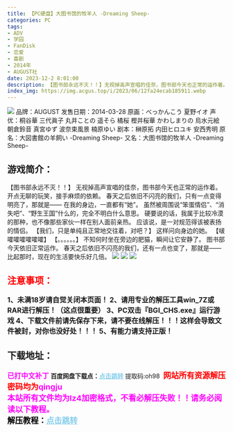 ```yaml
---
title: 【PC硬盘】大图书馆的牧羊人 -Dreaming Sheep-
categories: PC
tags:
- ADV
- 学园
- FanDisk
- 恋爱
- 喜剧
- 2014年
- AUGUST社
date: 2023-12-2 8:01:00
description: 【图书部永远不灭！！】无视掉高声宣唱的佳奈，图书部今天也正常的运作着。开点无聊的玩笑，接手麻烦的依赖。春天之后依旧不闪亮的我们，只有一点变得明亮了，那就是——在我的身边，一直都有“她”。虽然被周围说“笨蛋情侣”、“消失吧”、“野生王国”什么的，完全不明白什么意思。硬要说的话，我属于比较冷漠的那种，也不像那些家伙一样在别人面前亲热。应该说，是一对规范得该被表扬的情侣。
index_img: https://img.acgus.top/i/2023/06/12fa24ecab185911.webp
---
```

![](https://img.acgus.top/i/2023/06/12fa24ecab185911.webp)
品牌：AUGUST
发售日期：2014-03-28
原画：べっかんこう 夏野イオ
声优：桐谷華 三代眞子 丸井ことの 遥そら 橘桜 樫井桜華 かわしまりの 烏水元絵 朝倉鈴音 真宮ゆず 波奈束風景 楠原ゆい
剧本：榊原拓 内田ヒロユキ 安西秀明
原名：大図書館の羊飼い -Dreaming Sheep-
又名：大图书馆的牧羊人 -Dreaming Sheep-

## 游戏简介：
【图书部永远不灭！！】
无视掉高声宣唱的佳奈，图书部今天也正常的运作着。
开点无聊的玩笑，接手麻烦的依赖。
春天之后依旧不闪亮的我们，只有一点变得明亮了，那就是——
在我的身边，一直都有“她”。
虽然被周围说“笨蛋情侣”、“消失吧”、“野生王国”什么的，完全不明白什么意思。
硬要说的话，我属于比较冷漠的那种，也不像那些家伙一样在别人面前亲热。
应该说，是一对规范得该被表扬的情侣。
【我们，只是单纯且正常地交往着，对吧？】
这样问向身边的她。
【啵嚯嚯嚯嚯嚯嚯】
【。。。。。。】
不知何时坐在旁边的肥猫，瞬间让它安静了。
图书部今天依旧正常运作。
春天之后依旧不闪亮的我们，还有一点也变了，那就是——
比起那时，现在的生活要快乐好几倍。
![](https://img.acgus.top/i/2023/06/a5fcb9478d185924.webp)
![](https://img.acgus.top/i/2023/06/51397e542f185920.webp)
![](https://img.acgus.top/i/2023/06/0407f91c2d185915.webp)





## <font color=#FF0000 >注意事项：</font>
<font size=3><b>1、未满18岁请自觉关闭本页面！
2、请用专业的解压工具win_7Z或RAR进行解压！（这点很重要）
3、PC双击『BGI_CHS.exe』运行游戏
4、下载文件前请先保存下来，请不要在线解压！！！这样会导致文件被封，对你也没好处！！！
5、有能力请支持正版！</b></font>

## 下载地址：
<font color=#FF00FF size=3><b>已打中文补丁</b></font>
<b>百度网盘下载点：</b><a href="https://pan.baidu.com/s/1XuJWTs_hxw3eCEbS6lMGRQ?pwd=oh98" style="color: #87CEEB;"><b>点击跳转</b></a> 提取码:oh98
<a style="padding: 0" href="https://post.qingju.org/AD/"><img style="max-width:100%" src="https://img.acgus.top/i/2024/07/478f689b8021d8d499ab43d21acf137a.gif" alt=""></a>
<b><font color=#FF0000 size=4>网站所有资源解压密码均为</b></font><b><font color=#FF00FF size=4>qingju</font><font color=#FF0000 ></font></b><br><b><font color=#FF00FF size=4>本站所有文件均为lz4加密格式，不看必解压失败！！请务必阅读以下教程。</b></font><br><b><font color=#000 size=4>解压教程：</b><a href="https://post.qingju.org/tutorial/000/" style="color: #87CEEB;"><b>点击跳转</b></a>
